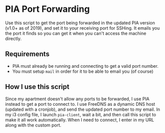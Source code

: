 # PIA Port Forwarding

Use this script to get the port being forwarded in the updated PIA version (v1.0+ as of 2019), and set it to your receiving port for SSHing. It emails you the port it finds so you can get it when you can't access the machine directly.

## Requirements

* PIA must already be running and connecting to get a valid port number.
* You must setup `mail` in order for it to be able to email you (of course)

## How I use this script

Since my apartment doesn't allow any ports to be forwarded, I use PIA instead to get a port to connect to. I use FreeDNS as a dynamic DNS host (updated with a cronjob), and send the updated port number to my email. In my i3 config file, I launch `pia-client`, wait a bit, and then call this script to make it all work automatically. When I need to connect, I enter in my URL along with the custom port.
